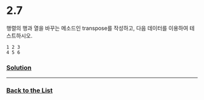 # 2.7

행렬의 행과 열을 바꾸는 메소드인 transpose를 작성하고, 다음 데이터를 이용하여 테스트하시오.
```
1 2 3
4 5 6
```

### [**Solution**](../Solutions/2.7.md)

___

### [**Back to the List**](../#list-of-problems)